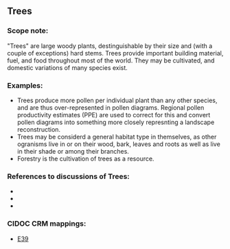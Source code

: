 
## Trees 

###  Scope note: 
"Trees" are large woody plants, destinguishable by their size and (with a couple of exceptions) hard stems. Trees provide important building material, fuel, and food throughout most of the world. They may be cultivated, and domestic variations of many species exist.

### Examples: 

* Trees produce more pollen per individual plant than any other species, and are thus over-represented in pollen diagrams. Regional pollen productivity estimates (PPE) are used to correct for this and convert pollen diagrams into something more closely represnting a landscape reconstruction.
* Trees may be considerd a general habitat type in themselves, as other ogranisms live in or on their wood, bark, leaves and roots as well as live in their shade or among their branches. 
* Forestry is the cultivation of trees as a resource.

### References to discussions of Trees:

* 

* 

* 

### CIDOC CRM mappings: 

* [E39](http://www.cidoc-crm.org/Entity/e39-actor/version-6.1)



